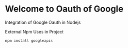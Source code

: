 # Welcome to Oauth of Google

Integration of Google Oauth in Nodejs

External Npm Uses in Project

`npm install googleapis`